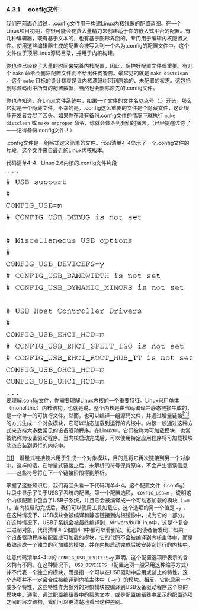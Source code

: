 ### 4.3.1　.config文件

我们在前面介绍过，.config文件用于构建Linux内核镜像的配置蓝图。在一个Linux项目初期，你很可能会花费大量精力来创建适于你的嵌入式平台的配置。有几种编辑器，既有基于文本的，也有基于图形界面的，专门用于编辑内核配置文件。使用这些编辑器生成的配置会被写入到一个名为.config的配置文件中，这个文件位于顶层Linux源码目录，并用于内核构建。

你也许已经花了大量的时间来完善内核配置，因此，保护好配置文件很重要。有几个 `make` 命令会删除配置文件而不给出任何警告。最常见的就是 `make distclean` 。这个 `make` 目标的设计初衷是让内核源码树回到原始的、未配置的状态。这包括删除源码树中所有的配置数据，当然也会删除原先的.config文件。

你也许知道，在Linux文件系统中，如果一个文件的文件名以点号（.）开头，那么它就是一个隐藏文件。不幸的是，.config这么重要的文件是个隐藏文件，这让很多开发者尝尽了苦头。如果你在没有备份.config文件的情况下就执行 `make distclean` 或 `make mrproper` 命令，你就会体会到我们的痛苦。（已经提醒过你了——记得备份.config文件！）

.config文件是一组格式定义简单的文件。代码清单4-4显示了一个.config文件的片段，这个文件来自最近的Linux内核版本。

代码清单4-4　Linux 2.6内核的.config文件片段



![33.png](../images/33.png)
要理解.config文件，你需要理解Linux内核的一个重要特征。Linux采用单体（monolithic）内核结构。也就是说，整个内核是由代码编译并静态链接生成的，是一个单一的可执行文件。然而，也可以编译一组源码文件，并通过增量链接<a class="my_markdown" href="['#anchor0411']"><sup class="my_markdown">[11]</sup></a>的方式生成一个对象模块，它可以动态加载到运行的内核中。内核一般通过这种方式来支持大多数常见的设备驱动程序。在Linux中，它们被称为可加载模块，也常被统称为设备驱动程序。当内核启动完成后，可以使用特定应用程序将可加载模块动态安装到运行的内核中。

<a class="my_markdown" href="['#ac0411']">[11]</a>　增量式链接技术用于生成一个对象模块，目的是将它再次链接到另一个对象中。这样的话，在增量式链接之后，未解析的符号保持原样，不会产生错误信息——这些符号将在下一个链接阶段得到解析。

掌握了这些知识后，我们再回头看一下代码清单4-4。这个配置文件（.config）片段中显示了关于USB子系统的配置。第一个配置选项， `CONFIG_USB=m` ，说明这个内核配置中包含了USB子系统，并且它会被编译成一个可动态加载的模块（ `=m` ）。当内核启动完成后，我们可以使用工具加载它。这个选项的另一个值是 `=y` ，在这种情况下，USB模块会被编译和静态链接到内核镜像中，成为它的一部分。在这种情况下，USB子系统会被最终编译到.../drivers/built-in.o中，这是个复合二进制对象，代码清单4-2和图4-1中都可以看到它。细心的读者会发现，如果一个设备驱动程序被配置成可加载的模块，它的代码不会被编译到内核主体中，而是被编译成一个独立的可加载的模块，并在内核启动完成后被安装到运行的内核中。

注意代码清单4-4中的 `CONFIG_USB_DEVICEFS=y` 声明。这个配置选项所表示的含义稍有不同。在这种情况下， `USB_DEVICEFS` （配置选项一般采用这种缩写方式）并不代表一个独立的模块，而是指一个可以在USB驱动中启用或禁止的特性。这个选项并不一定会合成被编译到内核主体中（ `=y` ）的模块。相反，它能启用一个或多个特性，这些特性作为额外的对象模块被编译到USB设备驱动程序这个总的模块中。通常，通过配置编辑器中的帮助文本，或是配置编辑器中显示的配置选项之间的层次结构，我们可以更清楚地看出这种差别。

